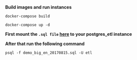 **Build images and run instances**

`docker-compose build`

`docker-compose up -d`

**First mount the `.sql file` [here](https://edu.postgrespro.com/demo-big-en.zip) to your postgres_etl instance**

**After that run the following command**

`psql -f demo_big_en_20170815.sql -U etl`